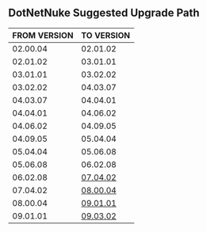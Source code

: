 ## DotNetNuke Suggested Upgrade Path

| FROM VERSION  | TO VERSION |
| ------------- | ------------- |
| 02.00.04 | 02.01.02 |
| 02.01.02 | 03.01.01 |
| 03.01.01 | 03.02.02 |
| 03.02.02 | 04.03.07 |
| 04.03.07 | 04.04.01 |
| 04.04.01 | 04.06.02 |
| 04.06.02 | 04.09.05 |
| 04.09.05 | 05.04.04 |
| 05.04.04 | 05.06.08 |
| 05.06.08 | 06.02.08 |
| 06.02.08 | [07.04.02](https://github.com/dnnsoftware/Dnn.Releases.Archive.7x/tree/master/07.04.02) |
| 07.04.02 | [08.00.04](https://github.com/dnnsoftware/Dnn.Platform/releases/tag/v8.0.4) |
| 08.00.04 | [09.01.01](https://github.com/dnnsoftware/Dnn.Platform/releases/tag/v9.1.1) |
| 09.01.01 | [09.03.02](https://github.com/dnnsoftware/Dnn.Platform/releases/tag/v9.3.2) |
